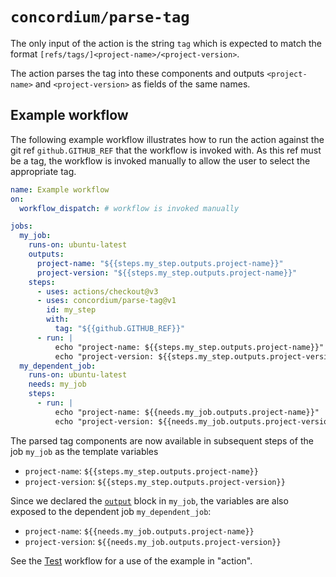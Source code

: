# `concordium/parse-tag`

The only input of the action is the string `tag` which is expected to match the format
`[refs/tags/]<project-name>/<project-version>`.

The action parses the tag into these components and outputs `<project-name>` and `<project-version>`
as fields of the same names.

## Example workflow

The following example workflow illustrates how to run the action against the git ref `github.GITHUB_REF`
that the workflow is invoked with.
As this ref must be a tag, the workflow is invoked manually to allow the user to select the appropriate tag.

```yaml
name: Example workflow
on:
  workflow_dispatch: # workflow is invoked manually

jobs:
  my_job:
    runs-on: ubuntu-latest
    outputs:
      project-name: "${{steps.my_step.outputs.project-name}}"
      project-version: "${{steps.my_step.outputs.project-name}}"
    steps:
      - uses: actions/checkout@v3
      - uses: concordium/parse-tag@v1
        id: my_step
        with:
          tag: "${{github.GITHUB_REF}}"
      - run: |
          echo "project-name: ${{steps.my_step.outputs.project-name}}"
          echo "project-version: ${{steps.my_step.outputs.project-version}}"
  my_dependent_job:
    runs-on: ubuntu-latest
    needs: my_job
    steps:
      - run: |
          echo "project-name: ${{needs.my_job.outputs.project-name}}"
          echo "project-version: ${{needs.my_job.outputs.project-version}}"
```

The parsed tag components are now available in subsequent steps of the job `my_job` as the template variables

* `project-name`: `${{steps.my_step.outputs.project-name}}`
* `project-version`: `${{steps.my_step.outputs.project-version}}`

Since we declared the [`output`](https://docs.github.com/en/actions/using-jobs/defining-outputs-for-jobs) block in `my_job`,
the variables are also exposed to the dependent job `my_dependent_job`:

* `project-name`: `${{needs.my_job.outputs.project-name}}`
* `project-version`: `${{needs.my_job.outputs.project-version}}`

See the [Test](./.github/workflows/test.yml) workflow for a use of the example in "action".
